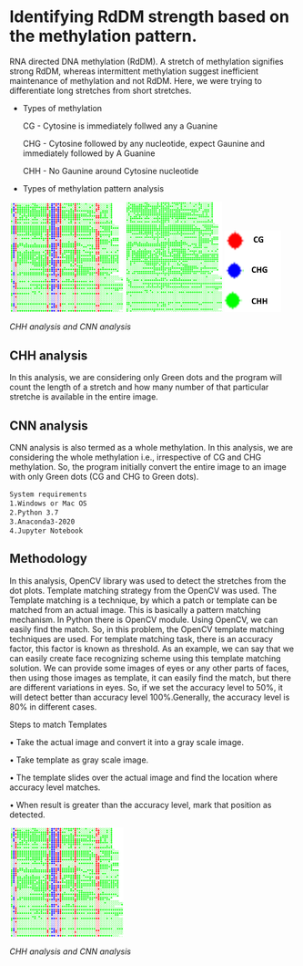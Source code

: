 # Identifying RdDM strength based on the methylation pattern.

RNA directed DNA methylation (RdDM). A stretch of methylation signifies strong RdDM, whereas intermittent methylation 
suggest inefficient maintenance of methylation and not RdDM. Here, we were trying to differentiate long stretches from short stretches.

* Types of methylation

  CG - Cytosine is immediately follwed any a Guanine
  
  CHG - Cytosine followed by any nucleotide, expect Gaunine and immediately followed by A Guanine
  
  CHH - No Gaunine around Cytosine nucleotide
  

* Types of methylation pattern analysis

<p float="left">
  <img src="Samples/Picture1.png" width="200"/>
  <img src="Samples/Picture3.png" width="170" /> 
  <img src="Samples/Picture4.png" width="100" /> 
</p>
<p>
    <em>CHH analysis and CNN analysis</em>
</p>

## CHH analysis
In this analysis, we are considering only Green dots and the program will count the length of a stretch and how many number of that particular stretche is available in the entire image.

## CNN analysis
CNN analysis is also termed as a whole methylation. In this analysis, we are considering the whole methylation i.e., irrespective of CG and CHG methylation. So, the program initially convert the entire image to an image with only Green dots (CG and CHG to Green dots).

```
System requirements
1.Windows or Mac OS
2.Python 3.7
3.Anaconda3-2020
4.Jupyter Notebook

```
## Methodology

In this analysis, OpenCV library was used to detect the stretches from the dot plots. Template matching strategy from the OpenCV was used.
The Template matching is a technique, by which a patch or template can be matched from an actual image. This is basically a pattern matching mechanism.
In Python there is OpenCV module. Using OpenCV, we can easily find the match. So, in this problem, the OpenCV template matching techniques are used.
For template matching task, there is an accuracy factor, this factor is known as threshold. As an example, we can say that we can easily create face recognizing scheme using this template matching solution. We can provide some images of eyes or any other parts of faces, then using those images as template, it can easily find the match, but there are different variations in eyes. So, if we set the accuracy level to 50%, it will detect better than accuracy level 100%.Generally, the accuracy level is 80% in different cases.

Steps to match Templates

•	Take the actual image and convert it into a gray scale image.

•	Take template as gray scale image.

•	The template slides over the actual image and find the location where accuracy level matches.

•	When result is greater than the accuracy level, mark that position as detected.

<p float="left">
  <img src="Samples/Picture1.png" width="200"/>
</p>
<p>
    <em>CHH analysis and CNN analysis</em>
</p>





